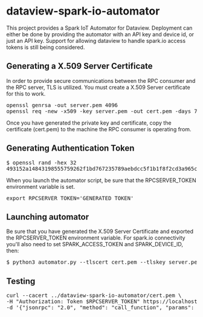 # dataview-spark-io-automator
This project provides a Spark IoT Automator for Dataview. Deployment can either be done by providing the automator with an API key and device id, or just an API key. Support for allowing dataview to handle spark.io access tokens is still being considered.

## Generating a X.509 Server Certificate

In order to provide secure communications between the RPC consumer and the RPC server, TLS is utilized. You must create a X.509 Server certificate for this to work.

<pre>
openssl genrsa -out server.pem 4096
openssl req -new -x509 -key server.pem -out cert.pem -days 730
</pre>

Once you have generated the private key and certificate, copy the certificate (cert.pem) to the machine the RPC consumer is operating from.

## Generating Authentication Token

<pre>
$ openssl rand -hex 32
493152a14843198555759262f1bd767235789aebdcc5f1b1f8f2cd3a965c8c7a
</pre>

When you launch the automator script, be sure that the RPCSERVER_TOKEN environment variable is set.

<pre>
export RPCSERVER_TOKEN='GENERATED_TOKEN'
</pre>

## Launching automator

Be sure that you have generated the X.509 Server Certificate and exported the RPCSERVER_TOKEN environment variable. For spark.io connectivity you'll also need to set SPARK_ACCESS_TOKEN and SPARK_DEVICE_ID, then:

<pre>
$ python3 automator.py --tlscert cert.pem --tlskey server.pem
</pre>


## Testing

<pre>
curl --cacert ../dataview-spark-io-automator/cert.pem \
-H "Authorization: Token $RPCSERVER_TOKEN" https://localhost:8080/rpc \
-d '{"jsonrpc": "2.0", "method": "call_function", "params": ["YOUR_SPARKIO_COMMAND", ["PARAMS"]], "id": 1}' 
